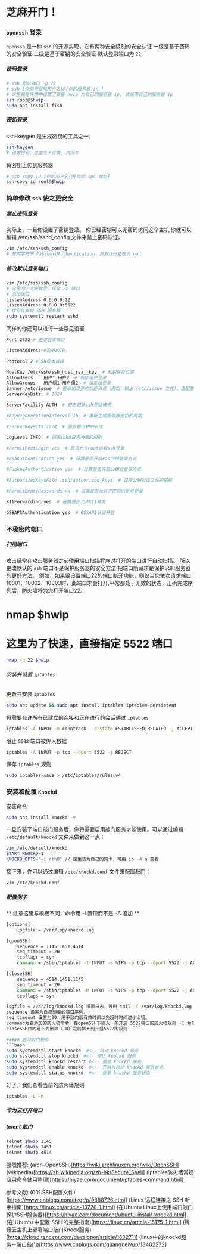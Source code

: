 # 芝麻开门！

### `openssh` 登录

`openssh` 是一种 `ssh` 的开源实现，它有两种安全级别的安全认证
一级是基于密码的安全验证
二级是基于密钥的安全验证
默认登录端口为 `22`

##### 密码登录
```bash
# ssh 默认端口 -p 22 
# ssh [你的可登陆用户名]@[你的服务器 ip ]
# 这里我在环境中设置了变量 hwip 为自己的服务器 ip, 请使用自己的服务器 ip
ssh root@$hwip
sudo apt install fish
```
##### 密钥登录

ssh-keygen 是生成密钥的工具之一。 
```bash
ssh-keygen
# 设置密码，这里先不设置, 按回车
```
将密钥上传到服务器
```bash
# ssh-copy-id [你的用户名]@[你的 ip4 地址]
ssh-copy-id root@$hwip
```

### 简单修改 `ssh` 使之更安全

##### 禁止密码登录 
实际上，一旦你设置了密钥登录。
你已经密钥可以无密码访问这个主机
你就可以编辑 /etc/ssh/sshd_config 文件来禁止密码认证。

```bash
vim /etc/ssh/ssh_config
# 搜索字符串 PasswordAuthentication，将默认行更改为 no：
```


##### 修改默认登录端口 
```bash
vim /etc/ssh/ssh_config
# 这里为了方便教学，保留 22 端口
# 添加端口
ListenAddress 0.0.0.0:22
ListenAddress 0.0.0.0:5522
# 保存并重启 SSH 服务器
sudo systemctl restart sshd
```
同样的你还可以进行一些常见设置
```bash
Port 2222 # 更改登录端口

ListenAddress #监听的IP

Protocol 2 #SSH版本选择

HostKey /etc/ssh/ssh_host_rsa__key  # 私钥保存位置
AllowUsers    用户1 用户2  # 制定用户登录
AllowGroups   用户组1 用户组2  # 指定组登录
Banner /etc/issue  # 要添加漂亮的欢迎消息（例如，输出 /etc/issue 文件），请配置 Banner 选项：
ServerKeyBits  # 1024

ServerFacility AUTH  # 日志记录ssh登陆情况

#KeyRegenerationInterval 1h  # 重新生成服务器密钥的周期

#ServerKeyBits 1024  # 服务器密钥的长度

LogLevel INFO  # 记录sshd日志消息的级别

#PermitRootLogin yes  # 是否允许root远程ssh登录

#RSAAuthentication yes  # 设置是否开启ras密钥登录方式

#PubkeyAuthentication yes  # 设置是否开启公钥验登录方式

#AuthorizedKeysFile .ssh/authorized_keys  # 设置公钥验证文件的路径

#PermitEmptyPasswords no  # 设置是否允许空密码的账号登录

X11Forwarding yes  # 设置是否允许X11转发

GSSAPIAuthentication yes  # GSSAPI认证开启
```

### 不秘密的端口

##### 扫描端口

攻击经常在攻击服务器之前使用端口扫描程序对打开的端口进行自动扫描。
所以更改默认的 `ssh` 端口不是保护服务器的安全方法
把端口隐藏才是保护SSH服务器的更好方法。
例如，如果要设置端口22的端口断开功能，则仅当您依次请求端口10001、10002、10003时，此端口才会打开,平常都处于无效的状态，正确完成序列后，防火墙将为您打开端口22。

# nmap $hwip
# 这里为了快速，直接指定 5522 端口

```bash
nmap -p 22 $hwip
```


###### 安装并设置 `iptables`

更新并安装 `iptables`
```bash
sudo apt update && sudo apt install iptables iptables-persistent
```

将需要允许所有已建立的连接和正在进行的会话通过 `iptables`
```bash
iptables -A INPUT -m conntrack --ctstate ESTABLISHED,RELATED -j ACCEPT
```

阻止 `5522` 端口被传入数据
```bash
iptables -A INPUT -p tcp --dport 5522 -j REJECT
```

保存 `iptables` 规则
```bash
sudo iptables-save > /etc/iptables/rules.v4
```


### 安装和配置 `Knockd`

安装命令 
```bash
sudo apt install knockd -y
```
一旦安装了端口敲门服务后，你将需要启用敲门服务才能使用。可以通过编辑 `/etc/default/knockd` 文件来做到这一点：

```bash
vim /etc/default/knockd
START_KNOCKD=1
KNOCKD_OPTS="-i eth0" // 这里该为自己的网卡，可用 ip -4 a 查看
```

接下来，你可以通过编辑 `/etc/knockd.conf` 文件来配置敲门：

```bash
vim /etc/knockd.conf
```

##### 配置例子

** 注意这里与模板不同，命令用 -I 置顶而不是 -A 追加 **
```bash
[options] 
    logfile = /var/log/knockd.log

[openSSH] 
    sequence = 1145,1451,4514 
    seq_timeout = 20 
    tcpflags = syn 
    command = /sbin/iptables -I INPUT -s %IP% -p tcp --dport 5522 -j ACCEPT

[closeSSH] 
    sequence = 4514,1451,1145 
    seq_timeout = 20 
    command = /sbin/iptables -D INPUT -s %IP% -p tcp --dport 5522 -j ACCEPT 
    tcpflags = syn
```
```bash
logfile = /var/log/knockd.log 设置日志，可用 tail -f /var/log/knockd.log 跟踪
sequence 设置为自己想要的端口序列。
seq_timeout 设置为20，用于敲门后有效时间以免超时时间过小出错。
command为要添加的防火墙命令，在openSSH下插入一条开启 5522端口的防火墙规则 -I 为插入到规则最前面，最先生效，以防止过滤所有端口的情况将此条规则吃掉。
closeSSH目的是下为删除（-D）之前插入到开启5522的规则. ```

##### 启动敲门服务
```bash
sudo systemdctl start knockd  #<-- 启动 knockd 服务
sudo systemdctl stop knockd  #<-- 停止 knockd 服务
sudo systemdctl knockd restart #<-- 重启 knockd 服务
sudo systemdctl enable knockd  #<-- 开机自启动 knockd 服务状态
sudo systemdctl status knockd  #<-- 查看 knockd 服务状态
```

好了，我们查看当前的防火墙规则

```bash
iptables -L -n 
```

##### 华为云打开端口


##### telent 敲门

```bash
telnet $hwip 1145
telnet $hwip 1451
telnet $hwip 4514
```


强烈推荐:
(arch-OpenSSH)[https://wiki.archlinuxcn.org/wiki/OpenSSH]
(wikipedia)[https://zh.wikipedia.org/zh-hk/Secure_Shell]
(iptables防火墙常规应用命令使用整理)[https://hiyae.com/document/iptables-command.html]

参考文献:
(001.SSH配置文件)[https://www.cnblogs.com/itzgr/p/9888726.html]
(Linux 远程连接之 SSH 新手指南)[https://linux.cn/article-13726-1.html]
(在Ubuntu Linux上使用端口敲门保护SSH服务器)[https://hiyae.com/document/ubuntu-install-knockd.html]
(在 Ubuntu 中配置 SSH 的完整指南)[https://linux.cn/article-15175-1.html]
(腾讯云主机上部署端口敲门Knock服务)[https://cloud.tencent.com/developer/article/1832711]
(linux中的knockd服务--端口敲门)[https://www.cnblogs.com/guangdelw/p/18402272]
